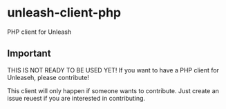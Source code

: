# unleash-client-php
PHP client for Unleash

## Important

THIS IS NOT READY TO BE USED YET! If you want to have a PHP client for Unleaseh, please contribute!

This client will only happen if someone wants to contribute. Just create an issue reuest if you are interested in contributing. 
